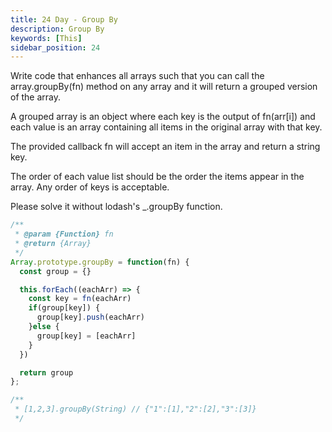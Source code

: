 ```yaml
---
title: 24 Day -	Group By
description: Group By
keywords: [This]
sidebar_position: 24
---
```


Write code that enhances all arrays such that you can call the array.groupBy(fn) method on any array and it will return a grouped version of the array.

A grouped array is an object where each key is the output of fn(arr[i]) and each value is an array containing all items in the original array with that key.

The provided callback fn will accept an item in the array and return a string key.

The order of each value list should be the order the items appear in the array. Any order of keys is acceptable.

Please solve it without lodash's _.groupBy function.

 

```js
/**
 * @param {Function} fn
 * @return {Array}
 */
Array.prototype.groupBy = function(fn) {
  const group = {}

  this.forEach((eachArr) => {
    const key = fn(eachArr)
    if(group[key]) {
      group[key].push(eachArr)
    }else {
      group[key] = [eachArr]
    }
  })

  return group
};

/**
 * [1,2,3].groupBy(String) // {"1":[1],"2":[2],"3":[3]}
 */
```